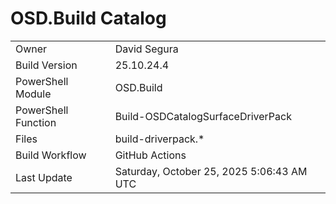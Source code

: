 ﻿# OSD.Build Catalog

| | |
|-|-|
| Owner | David Segura |
| Build Version | 25.10.24.4 |
| PowerShell Module | OSD.Build |
| PowerShell Function | Build-OSDCatalogSurfaceDriverPack |
| Files | build-driverpack.* |
| Build Workflow | GitHub Actions |
| Last Update | Saturday, October 25, 2025 5:06:43 AM UTC |
